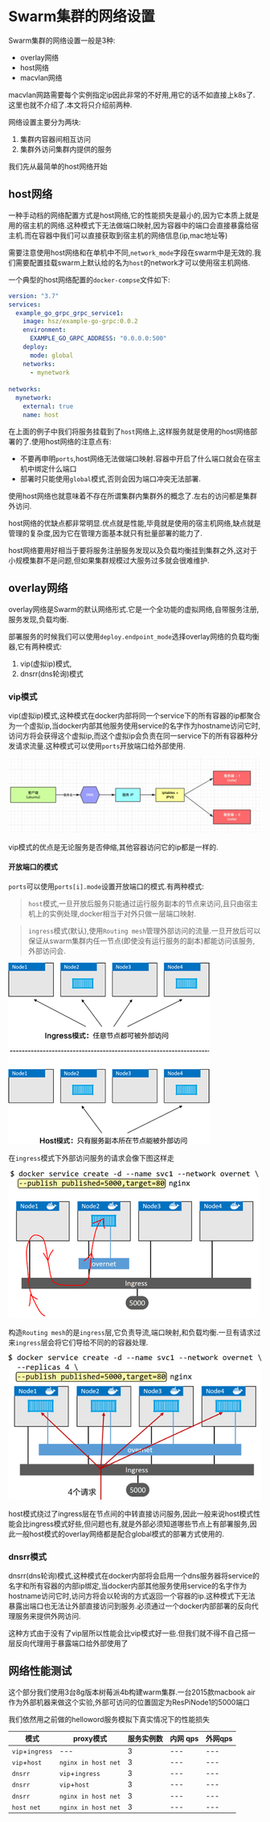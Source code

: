 # Swarm集群的网络设置

Swarm集群的网络设置一般是3种:

+ overlay网络
+ host网络
+ macvlan网络

macvlan网路需要每个实例指定ip因此非常的不好用,用它的话不如直接上k8s了.这里也就不介绍了.本文将只介绍前两种.

网络设置主要分为两块:

1. 集群内容器间相互访问
2. 集群外访问集群内提供的服务

我们先从最简单的host网络开始

## host网络

一种手动档的网络配置方式是host网络,它的性能损失是最小的,因为它本质上就是用的宿主机的网络.这种模式下无法做端口映射,因为容器中的端口会直接暴露给宿主机.而在容器中我们可以直接获取到宿主机的网络信息(ip,mac地址等)

需要注意使用host网络和在单机中不同,`network_mode`字段在swarm中是无效的.我们需要配置挂载swarm上默认给的名为`host`的network才可以使用宿主机网络.

一个典型的host网络配置的`docker-compse`文件如下:

```yml
version: "3.7"
services:
  example_go_grpc_grpc_service1:
    image: hsz/example-go-grpc:0.0.2
    environment:
      EXAMPLE_GO_GRPC_ADDRESS: "0.0.0.0:500"
    deploy:
      mode: global
    networks:
      - mynetwork

networks:
  mynetwork:
    external: true
    name: host
```

在上面的例子中我们将服务挂载到了`host`网络上,这样服务就是使用的host网络部署的了.使用host网络的注意点有:

+ 不要再申明`ports`,host网络无法做端口映射.容器中开启了什么端口就会在宿主机中绑定什么端口
+ 部署时只能使用`global`模式,否则会因为端口冲突无法部署.

使用host网络也就意味着不存在所谓集群内集群外的概念了.左右的访问都是集群外访问.

host网络的优缺点都非常明显.优点就是性能,毕竟就是使用的宿主机网络,缺点就是管理的复杂度,因为它在管理方面基本就只有批量部署的能力了.

host网络要用好相当于要将服务注册服务发现以及负载均衡挂到集群之外,这对于小规模集群不是问题,但如果集群规模过大服务过多就会很难维护.

## overlay网络

overlay网络是Swarm的默认网络形式.它是一个全功能的虚拟网络,自带服务注册,服务发现,负载均衡.

部署服务的时候我们可以使用`deploy.endpoint_mode`选择overlay网络的负载均衡器,它有两种模式:

1. vip(虚拟ip)模式,
2. dnsrr(dns轮询)模式

### vip模式

vip(虚拟ip)模式,这种模式在docker内部将同一个service下的所有容器的ip都聚合为一个虚拟ip,当docker内部其他服务使用service的名字作为hostname访问它时,访问方将会获得这个虚拟ip,而这个虚拟ip会负责在同一service下的所有容器种分发请求流量.这种模式可以使用`ports`开放端口给外部使用.

![vip模式负载均衡结构](../IMGS/vip.webp)

vip模式的优点是无论服务是否伸缩,其他容器访问它的ip都是一样的.

#### 开放端口的模式

`ports`可以使用`ports[i].mode`设置开放端口的模式.有两种模式:

> `host`模式,一旦开放后服务只能通过运行服务副本的节点来访问,且只由宿主机上的实例处理,docker相当于对外只做一层端口映射.

> `ingress`模式(默认),使用`Routing mesh`管理外部访问的流量.一旦开放后可以保证从swarm集群内任一节点(即使没有运行服务的副本)都能访问该服务,外部访问会.

![两种模式的区别](../IMGS/ingress_vs_host.gif)

在`ingress`模式下外部访问服务的请求会像下图这样走

![外部通过ingress模式访问服务](../IMGS/ingress.gif)

构造`Routing mesh`的是`ingress`层,它负责导流,端口映射,和负载均衡.一旦有请求过来`ingress`层会将它们导给不同的的容器处理.

![外部通过host模式来访问服务](../IMGS/ingress_lb.gif)

host模式绕过了ingress层在节点间的中转直接访问服务,因此一般来说host模式性能会比ingress模式好些,但问题也有,就是外部必须知道哪些节点上有部署服务,因此一般host模式的overlay网络都是配合global模式的部署方式使用的.

### dnsrr模式

dnsrr(dns轮询)模式,这种模式在docker内部将会启用一个dns服务器将service的名字和所有容器的内部ip绑定,当docker内部其他服务使用service的名字作为hostname访问它时,访问方将会以轮询的方式返回一个容器的ip.这种模式下无法暴露出端口也无法让外部直接访问到服务.必须通过一个docker内部部署的反向代理服务来提供外网访问.

这种方式由于没有了vip层所以性能会比vip模式好一些.但我们就不得不自己搭一层反向代理用于暴露端口给外部使用了

## 网络性能测试

这个部分我们使用3台8g版本树莓派4b构建warm集群.一台2015款macbook air作为外部机器来做这个实验,外部可访问的位置固定为ResPiNode1的5000端口

我们依然用之前做的helloword服务模拟下真实情况下的性能损失

| 模式            | proxy模式           | 服务实例数 | 内网 qps | 外网qps |
| --------------- | ------------------- | ---------- | -------- | ------- |
| `vip`+`ingress` | ---                 | 3          | ---      | ---     |
| `vip`+`host`    | `nginx in host net` | 3          | ---      | ---     |
| `dnsrr`         | `vip`+`ingress`     | 3          | ---      | ---     |
| `dnsrr`         | `vip`+`host`        | 3          | ---      | ---     |
| `dnsrr`         | `nginx in host net` | 3          | ---      | ---     |
| `host net`      | `nginx in host net` | 3          | ---      | ---     |

